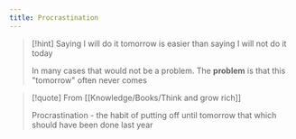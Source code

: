 ```yaml
---
title: Procrastination
---
```


>[!hint] Saying I will do it tomorrow is easier than saying I will not do it today
>
> In many cases that would not be a problem. The **problem** is that this "tomorrow" often never comes

>[!quote] From [[Knowledge/Books/Think and grow rich]]
>
>  Procrastination -  the habit of putting off until tomorrow that which should have been done last year
